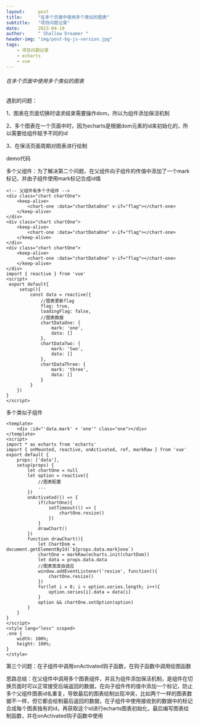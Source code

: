 ```yaml
---
layout:     post
title:      "在多个页面中使用多个类似的图表"
subtitle:   "项目问题记录"
date:       2023-04-19
author:     " Shallow Dreamer "
header-img: "img/post-bg-js-version.jpg"
tags:
    - 项目问题记录
    - echarts
    - vue
---
```


###### 在多个页面中使用多个类似的图表

遇到的问题：

1、图表在页面切换时请求结束需要操作dom，所以为组件添加保活机制

2、多个图表在一个页面中时，因为echarts是根据dom元素的id来初始化的，所以需要给组件赋予不同的id

3、在保活页面周期对图表进行绘制



demo代码

多个父组件：为了解决第二个问题，在父组件向子组件的传值中添加了一个mark标记，并由子组件使用mark标记合成id值

```vue
<!-- 父组件有多个子组件 -->
<div class="chart chartOne">
    <keep-alive>
    	<chart-one :data="chartDataOne" v-if="flag"></chart-one>
    </keep-alive>
</div>
<div class="chart chartOne">
    <keep-alive>
    	<chart-one :data="chartDataOne" v-if="flag"></chart-one>
    </keep-alive>
</div>
<div class="chart chartOne">
    <keep-alive>
    	<chart-one :data="chartDataOne" v-if="flag"></chart-one>
    </keep-alive>
</div>
import { reactive } from 'vue'
<script>
 export default{
     setup(){
         const data = reactive({
             //图表更新flag
             flag: true,
             loadingFlag: false,
             //图表数据
             chartDataOne: {
                 mark: 'one',
                 data: []
             },
             chartDataTwo: {
                 mark: 'two',
                 data: []
             },
             chartDataThree: {
                 mark: 'three',
                 data: []
             }
         }
	})
}
</script>
```

多个类似子组件

```vue
<template>
	<div :id="'data.mark' + 'one'" class="one"></div>
</template>
<script>
import * as echarts from 'echarts'
import { onMounted, reactive, onActivated, ref, markRaw } from 'vue'
export default {
    props: ['data'],
    setup(props) {
        let chartOne = null
        let option = reactive({
            //图表配置
            ...
        })
        onActivated(() => {
            if(chartOne){
                setTimeout(() => {
                    chartOne.resize()
                })
            }
            drawChart()
        })
        function drawChart(){
            let ChartDom = document.getElementById(`${props.data.mark}one`)
            chartOne = markRaw(echarts.init(chartDom))
            let data = props.data.data
            //图表宽度自适应
            window.addEventListener('resize', function(){
                chartOne.resize()
            })
            for(let i = 0; i < option.series.length; i++){
                option.series[i].data = data[i]
            }
            option && chartOne.setOption(option)
        }
    }
}
</script>
<style lang="less" scoped>
.one {
    width: 100%;
    height: 100%;
}
</style>
```

第三个问题：在子组件中调用onActivated钩子函数，在钩子函数中调用绘图函数

思路总结：在父组件中调用多个图表组件，并且为组件添加保活机制，是组件在切换页面时可以正常接受后端返回的数据，在向子组件传的值中添加一个标记，防止多个父组件图表id名重复，导致最后的图表绘制出现冲突，比如两个一样的图表数据不一样，但它都会绘制最后返回的数据，在子组件中使用接收到的数据中的标记合成每个图表独有的id，再获取这个id进行echarts图表初始化，最后编写图表绘制函数，并在onActivated钩子函数中使用
